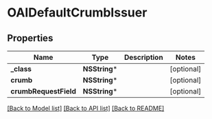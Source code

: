 # OAIDefaultCrumbIssuer

## Properties
Name | Type | Description | Notes
------------ | ------------- | ------------- | -------------
**_class** | **NSString*** |  | [optional] 
**crumb** | **NSString*** |  | [optional] 
**crumbRequestField** | **NSString*** |  | [optional] 

[[Back to Model list]](../README.md#documentation-for-models) [[Back to API list]](../README.md#documentation-for-api-endpoints) [[Back to README]](../README.md)


